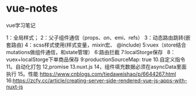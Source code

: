 # vue-notes
vue学习笔记

1：全局样式；
2：父子组件通信（props、$on、$emi、refs）
3：动态路由跳转(嵌套路由)
4：scss样式使用(样式变量，mixin宏、 @include)
5:vuex（store结合mutations做组件通信，和state管理）
6:路由拦截
7:localStorge保存  
8：vuex+localStorge下单商品保存
9:productionSourceMap: true
10.自定义指令
11。自动化打包
12,promise
13.nuxt.js
14，组件填充数据必须在asyncData里面执行
15。性能 https://www.cnblogs.com/tiedaweishao/p/6644267.html
16:https://zcfy.cc/article/creating-server-side-rendered-vue-js-apps-with-nuxt-js
